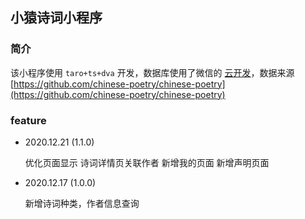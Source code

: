 ## 小猿诗词小程序

### 简介

该小程序使用 ```taro+ts+dva``` 开发，数据库使用了微信的 [云开发](https://developers.weixin.qq.com/miniprogram/dev/wxcloud/basis/getting-started.html)，数据来源 [https://github.com/chinese-poetry/chinese-poetry](https://github.com/chinese-poetry/chinese-poetry)

### feature

* 2020.12.21 (1.1.0)

    优化页面显示
    诗词详情页关联作者
    新增我的页面
    新增声明页面

* 2020.12.17 (1.0.0)

    新增诗词种类，作者信息查询